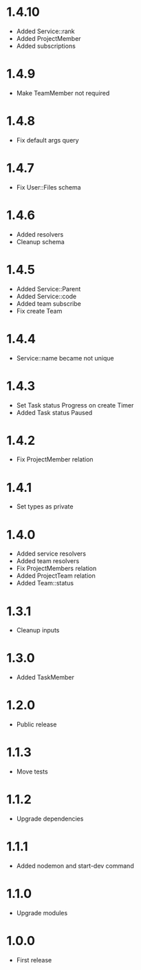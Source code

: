1.4.10
===============================
- Added Service::rank
- Added ProjectMember
- Added subscriptions

1.4.9
===============================
- Make TeamMember not required

1.4.8
===============================
- Fix default args query

1.4.7
===============================
- Fix User::Files schema

1.4.6
===============================
- Added resolvers
- Cleanup schema

1.4.5
===============================
- Added Service::Parent
- Added Service::code
- Added team subscribe
- Fix create Team

1.4.4
===============================
- Service::name became not unique

1.4.3
===============================
- Set Task status Progress on create Timer
- Added Task status Paused

1.4.2
===============================
- Fix ProjectMember relation

1.4.1
===============================
- Set types as private

1.4.0
===============================
- Added service resolvers
- Added team resolvers
- Fix ProjectMembers relation
- Added ProjectTeam relation
- Added Team::status

1.3.1
===============================
- Cleanup inputs

1.3.0
===============================
- Added TaskMember

1.2.0
===============================
- Public release

1.1.3
===============================
- Move tests

1.1.2
===============================
- Upgrade dependencies

1.1.1
===============================
- Added nodemon and start-dev command

1.1.0
===============================
- Upgrade modules

1.0.0
===============================
- First release
